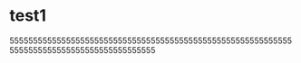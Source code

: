 # test1
5555555555555555555555555555555555555555555555555555555555555555555555555555555555555555555
